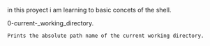in this proyect i am learning to basic concets of the shell.


0-current-_working_directory.

	Prints the absolute path name of the current working directory.